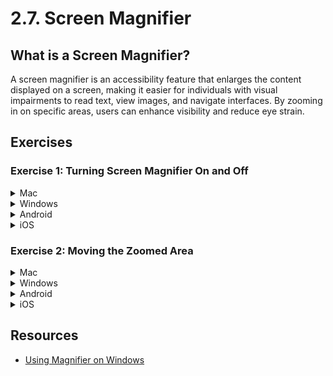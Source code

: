 # 2.7. Screen Magnifier

## What is a Screen Magnifier?

A screen magnifier is an accessibility feature that enlarges the content displayed on a screen, making it easier for individuals with visual impairments to read text, view images, and navigate interfaces. By zooming in on specific areas, users can enhance visibility and reduce eye strain.

## Exercises

### Exercise 1: Turning Screen Magnifier On and Off

<details>
<summary>Mac</summary>

1. Go to `System Preferences` -> `Accessibility` -> `Zoom`.
2. Toggle the switch for `Use keyboard shortcuts to zoom` or `Use trackpad gesture to zoom` to enable the screen magnifier.
3. Follow the instructions to turn the screen magnifier on and off.

</details>

<details>
<summary>Windows</summary>

1. Press <kbd>Windows + Plus sign (+)</kbd> to turn on the screen magnifier.
2. Press <kbd>Windows + Esc</kbd> to turn off the screen magnifier.

</details>

<details>
<summary>Android</summary>

1. Go to `Settings` -> `Accessibility` -> `Magnification`.
2. Toggle the switch to activate the screen magnifier.
3. Follow provided instructions to turn the magnifier on and off (usually a triple-tap on the screen).

</details>

<details>
<summary>iOS</summary>

1. Go to `Settings` -> `Accessibility` -> `Zoom`.
2. Toggle the switch next to `Zoom` to activate the screen magnifier.
3. Follow the instructions to turn the magnifier on and off.

</details>

### Exercise 2: Moving the Zoomed Area

<details>
<summary>Mac</summary>

1. Turn on the screen magnifier.
2. Move the mouse to the edges of the screen to adjust the zoomed area.
3. Turn off the screen magnifier.

</details>

<details>
<summary>Windows</summary>

TODO

</details>

<details>
<summary>Android</summary>

1. Turn on the screen magnifier (Triple-tap the screen with two fingers).
2. Use two fingers to move around the zoomed area.
3. Turn off the screen magnifier (Triple-tap with two fingers).

</details>

<details>
<summary>iOS</summary>

1. Turn on the screen magnifier (Triple-tap with three fingers).
2. Move three fingers on the screen to adjust the zoomed area.
3. Turn off the screen magnifier (Triple-tap with three fingers).

</details>

## Resources

- [Using Magnifier on Windows](https://support.microsoft.com/en-us/windows/use-magnifier-to-make-things-on-the-screen-easier-to-see-414948ba-8b1c-d3bd-8615-0e5e32204198)
